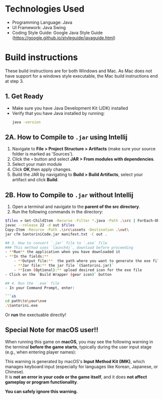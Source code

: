# Technologies Used
- Programming Language: Java
- UI Framework: Java Swing
- Coding Style Guide: Google Java Style Guide (https://google.github.io/styleguide/javaguide.html)

# Build instructions
These build instructions are for both Windows and Mac. As Mac does not have support for a windows style executable, the Mac build instructions end at step 3.
## 1. Get Ready
- Make sure you have Java Development Kit (JDK) installed
- Verify that you have Java installed by running:
    ```sh
  java -version
  ```

## 2A. How to Compile to `.jar` using Intellij
1. Navigate to **File > Project Structure > Artifacts** (make sure your source folder is marked as 'Sources').
2. Click the `+` button and select **JAR > From modules with dependencies**.
3. Select your main module
4. Click **OK**,then apply changes.
5. Build the JAR by navigating to **Build > Build Artifacts**, select your artifact and click **Build**.

## 2B. How to Compile to `.jar` without Intellij
1. Open a terminal and navigate to the **parent of the src directory**.
2. Run the following commands in the directory:
``` bash
$files = Get-ChildItem -Recurse -Filter *.java -Path .\src | ForEach-Object { $_.FullName }
javac --release 22 -d out $files
Copy-Item -Recurse -Path .\src\assets -Destination .\out\
jar cfm SantoriniCode.jar manifest.txt -C out .

## 3. How to convert `.jar` file to `.exe` file
### This method uses `launch4j`, download before proceeding
- **Run** the application when you have downloaded it
- **In the fields:**
    - **Output file:**  the path where you want to generate the exe file `(e.g. Santorini.exe)`
    - **Jar file:** the jar file `(Santorini.jar)`
    - **Icon (Optional):** upload desired icon for the exe file
- Click on the `Build Wrapper (gear icon)` button

## 4. Run the `.exe` file
- In your Command Prompt, enter:

```sh
cd path\to\your\exe
.\Santorini.exe
```
Or **run** the exectuable directly!

## Special Note for macOS user!!
When running this game on **macOS**, you may see the following warning in the terminal **before the game starts**, typically during the user input stage (e.g., when entering player names):

This warning is generated by macOS's **Input Method Kit (IMK)**, which manages keyboard input (especially for languages like Korean, Japanese, or Chinese).  
It is **not an error in your code or the game itself**, and it does **not affect gameplay or program functionality**.

**You can safely ignore this warning.**
